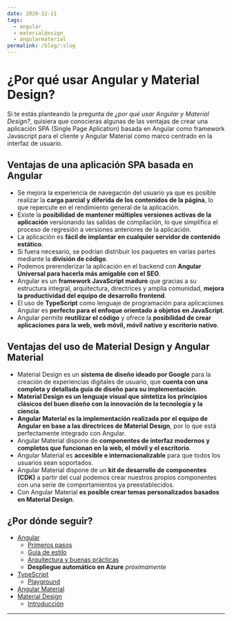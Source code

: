 ```yaml
---
date: 2020-12-11
tags:
  - angular
  - materialdesign
  - angularmaterial
permalink: /blog/:slug
---
```


# ¿Por qué usar Angular y Material Design?

<social-share class="social-share--header" />

Si te estás planteando la pregunta de _¿por qué usar Angular y Material Design?_, quisiera que conocieras algunas de las ventajas de crear una aplicación SPA (Single Page Aplication) basada en Angular como framework Javascript para el cliente y Angular Material como marco centrado en la interfaz de usuario.


## Ventajas de una aplicación SPA basada en Angular

- Se mejora la experiencia de navegación del usuario ya que es posible realizar la **carga parcial y diferida de los contenidos de la página**, lo que repercute en el rendimiento general de la aplicación.
- Existe la **posibilidad de mantener múltiples versiones activas de la aplicación** versionando las salidas de compilación, lo que simplifica el proceso de regresión a versiones anteriores de la aplicación.
- La aplicación es **fácil de implantar en cualquier servidor de contenido estático**.
- Si fuera necesario, se podrían distribuir los paquetes en varias partes mediante la **división de código**.
- Podemos prerenderizar la aplicación en el backend con **Angular Universal para hacerla más amigable con el SEO**.
- Angular es un **framework JavaScript maduro** que gracias a su estructura integral, arquitectura, directrices y amplia comunidad, **mejora la productividad del equipo de desarrollo frontend**.
- El uso de **TypeScript** como lenguaje de programación para aplicaciones Angular es **perfecto para el enfoque orientado a objetos en JavaScript**.
- Angular permite **reutilizar el código** y ofrece la **posibilidad de crear aplicaciones para la web, web móvil, móvil nativo y escritorio nativo**.

## Ventajas del uso de Material Design y Angular Material

- Material Design es un **sistema de diseño ideado por Google** para la creación de experiencias digitales de usuario, que **cuenta con una completa y detallada guía de diseño para su implementación**.
- **Material Design es un lenguaje visual que sintetiza los principios clásicos del buen diseño con la innovación de la tecnología y la ciencia**.
- **Angular Material es la implementación realizada por el equipo de Angular en base a las directrices de Material Design**, por lo que está perfectamente integrado con Angular.
- Angular Material dispone de **componentes de interfaz modernos y completos que funcionan en la web, el móvil y el escritorio**.
- Angular Material es **accesible e internacionalizable** para que todos los usuarios sean soportados.
- Angular Material dispone de un **kit de desarrollo de componentes (CDK)** a partir del cual podemos crear nuestros propios componentes con una serie de comportamientos ya preestablecidos.
- Con Angular Material **es posible crear temas personalizados basados en Material Design**.

## ¿Por dónde seguir?

- [Angular](https://angular.io)
  - [Primeros pasos](https://angular.io/guide/quickstart)
  - [Guía de estilo](https://angular.io/guide/styleguide)
  - [Arquitectura y buenas prácticas](./arquitectura-buenas-practicas-angular.md)
  - **Despliegue automático en Azure** _próximamente_
- [TypeScript](https://www.typescriptlang.org/)
  - [Playground](https://www.typescriptlang.org/play/)
- [Angular Material](https://material.angular.io/)
- [Material Design](https://material.io/)
  - [Introducción](https://material.io/design/introduction/)


---
<social-share class="social-share--footer" />
